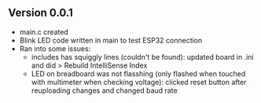 ## Version 0.0.1
- main.c created
- Blink LED code written in main to test ESP32 connection
- Ran into some issues: 
    - includes has squiggly lines (couldn't be found): updated board in .ini and did > Rebuild IntelliSense Index
    - LED on breadboard was not flasshing (only flashed when touched with multimeter when checking voltage): clicked reset button after reuploading changes and changed baud rate
    